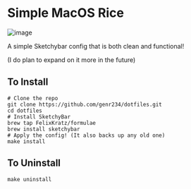 # Simple MacOS Rice

![image](https://github.com/genr234/dotfiles/blob/main/assets/desktop.png?raw=true)

A simple Sketchybar config that is both clean and functional!

(I do plan to expand on it more in the future)

## To Install

    # Clone the repo
    git clone https://github.com/genr234/dotfiles.git
    cd dotfiles
    # Install SketchyBar
    brew tap FelixKratz/formulae
    brew install sketchybar
    # Apply the config! (It also backs up any old one)
    make install

## To Uninstall

    make uninstall
